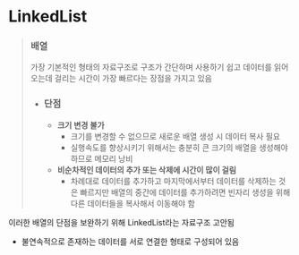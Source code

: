 # LinkedList

> ###  **배열**
>
> 가장 기본적인 형태의 자료구조로 구조가 간단하며 사용하기 쉽고 데이터를 읽어오는데 걸리는 시간이 가장 빠르다는 장점을 가지고 있음
>
> - ### 단점
>
>   - **크기 변경 불가**
>     - 크기를 변경할 수 없으므로 새로운 배열 생성 시 데이터 복사 필요
>     - 실행속도를 향상시키기 위해서는 충분히 큰 크기의 배열을 생성해야 하므로 메모리 낭비
>   - **비순차적인 데이터의 추가 또는 삭제에 시간이 많이 걸림**
>     - 차례대로 데이터를 추가하고 마지막에서부터 데이터를 삭제하는 것은 빠르지만 배열의 중간에 데이터를 추가하려면 빈자리 생성을 위해 다른 데이터들을 복사해서 이동해야 함

이러한 배열의 단점을 보완하기 위해 LinkedList라는 자료구조 고안됨

- 불연속적으로 존재하는 데이터를 서로 연결한 형태로 구성되어 있음



